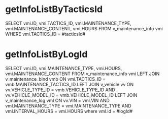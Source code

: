 getInfoListByTacticsId
===
SELECT
	vmi.ID,
	vmi.TACTICS_ID,
	vmi.MAINTENANCE_TYPE,
	vmi.MAINTENANCE_CONTENT,
	vmi.HOURS 
FROM
	v_maintenance_info vmi 
WHERE 
    vmi.TACTICS_ID = #tacticsId#
	
getInfoListByLogId
===
SELECT
	vmi.ID,
	vmi.MAINTENANCE_TYPE,
	vmi.HOURS,
	vmi.MAINTENANCE_CONTENT 
FROM
	v_maintenance_info vmi
	LEFT JOIN v_maintenance_bind vmb ON vmi.TACTICS_ID = vmb.MAINTENANCE_TACTICS_ID
	LEFT JOIN v_vehicle vv ON vv.VEHICLE_TYPE_ID = vmb.VEHICLE_TYPE_ID 
	AND vv.VEHICLE_MODEL_ID = vmb.VEHICLE_MODEL_ID
	LEFT JOIN v_maintenance_log vml ON vv.VIN = vml.VIN 
	AND vml.MAINTENANCE_TYPE = vmi.MAINTENANCE_TYPE 
	AND vml.INTERVAL_HOURS = vmi.HOURS
where 
    vml.id = #logId#		